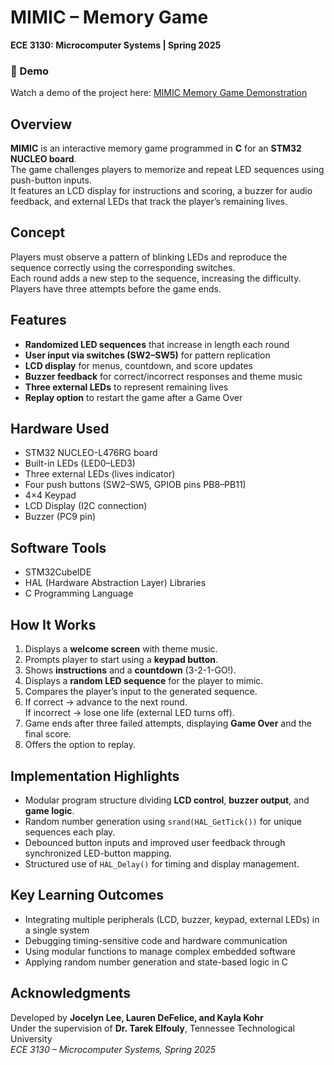 # MIMIC – Memory Game  
**ECE 3130: Microcomputer Systems | Spring 2025**
### 🎥 Demo
Watch a demo of the project here: [MIMIC Memory Game Demonstration](https://youtu.be/KwVrnDVoK-k)

## Overview
**MIMIC** is an interactive memory game programmed in **C** for an **STM32 NUCLEO board**.  
The game challenges players to memorize and repeat LED sequences using push-button inputs.  
It features an LCD display for instructions and scoring, a buzzer for audio feedback, and external LEDs that track the player’s remaining lives.  

## Concept
Players must observe a pattern of blinking LEDs and reproduce the sequence correctly using the corresponding switches.  
Each round adds a new step to the sequence, increasing the difficulty. Players have three attempts before the game ends.  

## Features
- **Randomized LED sequences** that increase in length each round  
- **User input via switches (SW2–SW5)** for pattern replication  
- **LCD display** for menus, countdown, and score updates  
- **Buzzer feedback** for correct/incorrect responses and theme music  
- **Three external LEDs** to represent remaining lives  
- **Replay option** to restart the game after a Game Over  

## Hardware Used
- STM32 NUCLEO-L476RG board  
- Built-in LEDs (LED0–LED3)  
- Three external LEDs (lives indicator)  
- Four push buttons (SW2–SW5, GPIOB pins PB8–PB11)  
- 4×4 Keypad  
- LCD Display (I2C connection)  
- Buzzer (PC9 pin)

## Software Tools
- STM32CubeIDE  
- HAL (Hardware Abstraction Layer) Libraries  
- C Programming Language  

## How It Works
1. Displays a **welcome screen** with theme music.  
2. Prompts player to start using a **keypad button**.  
3. Shows **instructions** and a **countdown** (3-2-1-GO!).  
4. Displays a **random LED sequence** for the player to mimic.  
5. Compares the player’s input to the generated sequence.  
6. If correct → advance to the next round.  
   If incorrect → lose one life (external LED turns off).  
7. Game ends after three failed attempts, displaying **Game Over** and the final score.  
8. Offers the option to replay.  

## Implementation Highlights
- Modular program structure dividing **LCD control**, **buzzer output**, and **game logic**.  
- Random number generation using `srand(HAL_GetTick())` for unique sequences each play.  
- Debounced button inputs and improved user feedback through synchronized LED-button mapping.  
- Structured use of `HAL_Delay()` for timing and display management.  

## Key Learning Outcomes
- Integrating multiple peripherals (LCD, buzzer, keypad, external LEDs) in a single system  
- Debugging timing-sensitive code and hardware communication  
- Using modular functions to manage complex embedded software  
- Applying random number generation and state-based logic in C  

## Acknowledgments
Developed by **Jocelyn Lee, Lauren DeFelice, and Kayla Kohr**  
Under the supervision of **Dr. Tarek  Elfouly**, Tennessee Technological University  
*ECE 3130 – Microcomputer Systems, Spring 2025*
